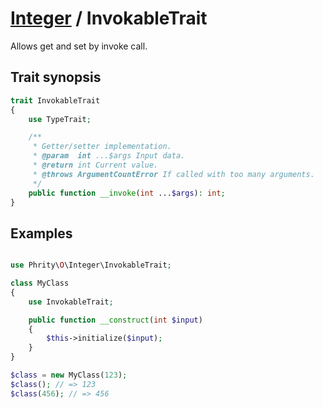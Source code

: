 # [Integer](../Integer.md) / InvokableTrait

Allows get and set by invoke call.

## Trait synopsis

```php
trait InvokableTrait
{
    use TypeTrait;

    /**
     * Getter/setter implementation.
     * @param  int ...$args Input data.
     * @return int Current value.
     * @throws ArgumentCountError If called with too many arguments.
     */
    public function __invoke(int ...$args): int;
}
```

## Examples

```php

use Phrity\O\Integer\InvokableTrait;

class MyClass
{
    use InvokableTrait;

    public function __construct(int $input)
    {
        $this->initialize($input);
    }
}

$class = new MyClass(123);
$class(); // => 123
$class(456); // => 456
```
